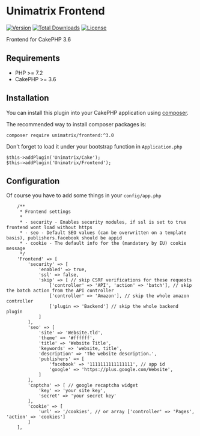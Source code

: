 # Unimatrix Frontend

[![Version](https://img.shields.io/packagist/v/unimatrix/frontend.svg?style=flat-square)](https://packagist.org/packages/unimatrix/frontend)
[![Total Downloads](https://img.shields.io/packagist/dt/unimatrix/frontend.svg?style=flat-square)](https://packagist.org/packages/unimatrix/frontend/stats)
[![License](https://img.shields.io/badge/license-MIT-blue.svg)](https://raw.githubusercontent.com/unimatrix/frontend/master/LICENSE)

Frontend for CakePHP 3.6

## Requirements
* PHP >= 7.2
* CakePHP >= 3.6

## Installation

You can install this plugin into your CakePHP application using [composer](http://getcomposer.org).

The recommended way to install composer packages is:

```
composer require unimatrix/frontend:^3.0
```

Don't forget to load it under your bootstrap function in `Application.php`
```
$this->addPlugin('Unimatrix/Cake');
$this->addPlugin('Unimatrix/Frontend');
```

## Configuration

Of course you have to add some things in your `config/app.php`
```
    /**
     * Frontend settings
     *
     * - security - Enables security modules, if ssl is set to true frontend wont load without https
     * - seo - Default SEO values (can be overwritten on a template basis), publishers.facebook should be appid
     * - cookie - The default info for the (mandatory by EU) cookie message
     */
    'Frontend' => [
        'security' => [
            'enabled' => true,
            'ssl' => false,
            'skip' => [ // skip CSRF verifications for these requests
                ['controller' => 'API', 'action' => 'batch'], // skip the batch action from the API controller
                ['controller' => 'Amazon'], // skip the whole amazon controller
                ['plugin => 'Backend'] // skip the whole backend plugin
            ]
        ],
        'seo' => [
            'site' => 'Website.tld',
            'theme' => '#ffffff',
            'title' => 'Website Title',
            'keywords' => 'website, title',
            'description' => 'The website description.',
            'publishers' => [
                'facebook' => '1111111111111111', // app id
                'google' => 'https://plus.google.com/Website',
            ]
        ],
        'captcha' => [ // google recaptcha widget
            'key' => 'your site key',
            'secret' => 'your secret key'
        ],
        'cookie' => [
            'url' => '/cookies', // or array ['controller' => 'Pages', 'action' => 'cookies']
        ]
    ],
 ```

